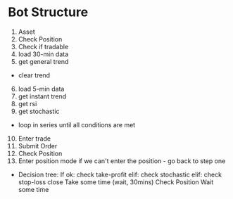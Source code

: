 # Bot Structure

1. Asset
2. Check Position
3. Check if tradable
4. load 30-min data
5. get general trend
- clear trend
6. load 5-min data
7. get instant trend
8. get rsi
9. get stochastic
- loop in series until all conditions are met
10. Enter trade
11. Submit Order
12. Check Position
13. Enter position mode
if we can't enter the position - go back to step one
- Decision tree:
If ok: 
  check take-profit
elif: 
  check stochastic
elif:
  check stop-loss
close
Take some time (wait, 30mins)
Check Position
Wait some time


